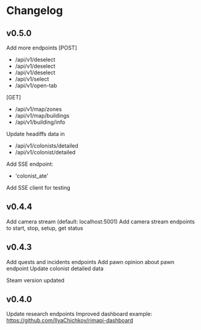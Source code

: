 # Changelog
## v0.5.0

Add more endpoints
[POST]
- /api/v1/deselect
- /api/v1/deselect
- /api/v1/deselect
- /api/v1/select
- /api/v1/open-tab

[GET]
- /api/v1/map/zones
- /api/v1/map/buildings
- /api/v1/building/info

Update headiffs data in 
- /api/v1/colonists/detailed
- /api/v1/colonist/detailed

Add SSE endpoint:
- 'colonist_ate'

Add SSE client for testing

## v0.4.4

Add camera stream (default: localhost:5001)
Add camera stream endpoints to start, stop, setup, get status

## v0.4.3

Add quests and incidents endpoints
Add pawn opinion about pawn endpoint
Update colonist detailed data

Steam version updated

## v0.4.0

Update research endpoints
Improved dashboard example: https://github.com/IlyaChichkov/rimapi-dashboard
